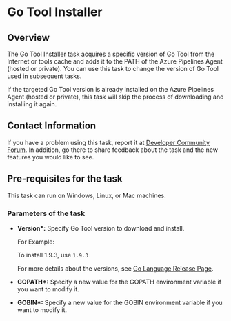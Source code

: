#  Go Tool Installer 
 
## Overview
 
The Go Tool Installer task acquires a specific version of Go Tool from the Internet or tools cache and adds it to the PATH of the Azure Pipelines Agent (hosted or private). You can use this task to change the version of Go Tool used in subsequent tasks. 
 
If the targeted Go Tool version is already installed on the Azure Pipelines Agent (hosted or private), this task will skip the process of downloading and installing it again.
 
## Contact Information
 
If you have a problem using this task, report it at [Developer Community Forum](https://developercommunity.visualstudio.com/spaces/21/index.html). In addition, go there to share feedback about the task and the new features you would like to see.
 
## Pre-requisites for the task
 
This task can run on Windows, Linux, or Mac machines.
 
### Parameters of the task
 
* **Version\*:** Specify Go Tool version to download and install.
 
    For Example:

    To install 1.9.3, use `1.9.3`
 
    For more details about the versions, see [Go Language Release Page](https://golang.org/doc/devel/release.html).
 
* **GOPATH\*:** Specify a new value for the GOPATH environment variable if you want to modify it.
* **GOBIN\*:** Specify a new value for the GOBIN environment variable if you want to modify it.

